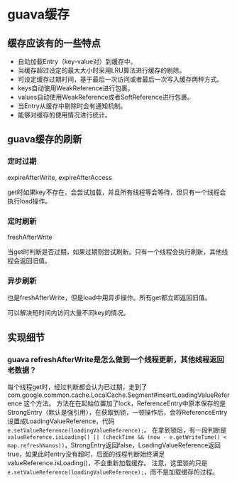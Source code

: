 # guava缓存

## 缓存应该有的一些特点

- 自动加载Entry（key-value对）到缓存中。
- 当缓存超过设定的最大大小时采用LRU算法进行缓存的剔除。
- 可设定缓存过期时间，基于最后一次访问或者最后一次写入缓存两种方式。
- keys自动使用WeakReference进行包裹。
- values自动使用WeakReference或者SoftReference进行包裹。
- 当Entry从缓存中剔除时会有通知机制。
- 能够对缓存的使用情况进行统计。

## guava缓存的刷新

### 定时过期

expireAfterWrite, expireAfterAccess

get时如果key不存在，会尝试加载，并且所有线程等会等待，但只有一个线程会执行load操作。

### 定时刷新

freshAfterWrite

当get时判断是否过期，如果过期则尝试刷新。只有一个线程会执行刷新，其他线程会返回旧值。

### 异步刷新

也是freshAfterWrite，但是load中用异步操作。所有get都立即返回旧值。

可以解决短时间内访问大量不同key的情况。

## 实现细节

### guava refreshAfterWrite是怎么做到一个线程更新，其他线程返回老数据？

每个线程get时，经过判断都会认为已过期，走到了 com.google.common.cache.LocalCache.Segment#insertLoadingValueReference 这个方法。
方法在在起始位置加了lock，ReferenceEntry中原本保存的是StrongEntry（默认是强引用），在获取到锁，一顿操作后，会将ReferenceEntry设置成LoadingValueReference，代码 `e.setValueReference(loadingValueReference);`。
在拿到锁后，有一段判断是`valueReference.isLoading() || (checkTime && (now - e.getWriteTime() < map.refreshNanos))`，StrongEntry返回false，LoadingValueReference返回true，如果此时entry没有超时，后面的线程判断始终满足valueReference.isLoading()，不会重新加载缓存。
注意，这里锁的只是`e.setValueReference(loadingValueReference);`，而不是加载缓存的过程。